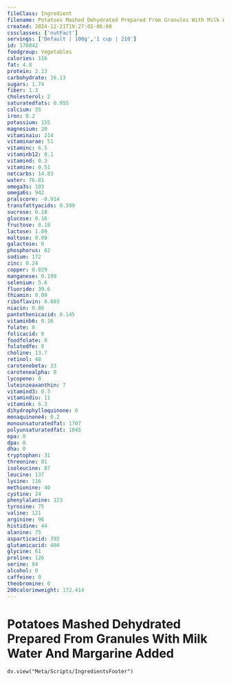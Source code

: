```yaml
---
fileClass: Ingredient
filename: Potatoes Mashed Dehydrated Prepared From Granules With Milk Water And Margarine Added
created: 2024-12-21T19:27:02-06:00
cssclasses: ['nutFact']
servings: ['Default | 100g','1 cup | 210']
id: 170042
foodgroup: Vegetables
calories: 116
fat: 4.8
protein: 2.13
carbohydrate: 16.13
sugars: 1.74
fiber: 1.3
cholesterol: 2
saturatedfats: 0.955
calcium: 35
iron: 0.2
potassium: 155
magnesium: 20
vitaminaiu: 214
vitaminarae: 51
vitaminc: 6.5
vitaminb12: 0.1
vitamind: 0.3
vitamine: 0.51
netcarbs: 14.83
water: 76.01
omega3s: 103
omega6s: 942
pralscore: -0.914
transfattyacids: 0.599
sucrose: 0.18
glucose: 0.16
fructose: 0.18
lactose: 1.09
maltose: 0.09
galactose: 0
phosphorus: 62
sodium: 172
zinc: 0.24
copper: 0.029
manganese: 0.199
selenium: 5.6
fluoride: 39.6
thiamin: 0.09
riboflavin: 0.083
niacin: 0.86
pantothenicacid: 0.145
vitaminb6: 0.16
folate: 8
folicacid: 0
foodfolate: 8
folatedfe: 8
choline: 13.7
retinol: 48
carotenebeta: 33
carotenealpha: 0
lycopene: 0
luteinzeaxanthin: 7
vitamind3: 0.3
vitamindiu: 11
vitamink: 6.3
dihydrophylloquinone: 0
menaquinone4: 0.2
monounsaturatedfat: 1707
polyunsaturatedfat: 1045
epa: 0
dpa: 0
dha: 0
tryptophan: 31
threonine: 81
isoleucine: 87
leucine: 137
lysine: 116
methionine: 40
cystine: 24
phenylalanine: 123
tyrosine: 75
valine: 121
arginine: 96
histidine: 44
alanine: 75
asparticacid: 392
glutamicacid: 404
glycine: 61
proline: 126
serine: 84
alcohol: 0
caffeine: 0
theobromine: 0
200calorieweight: 172.414
---
```


# Potatoes Mashed Dehydrated Prepared From Granules With Milk Water And Margarine Added

```dataviewjs
dv.view("Meta/Scripts/IngredientsFooter")
```